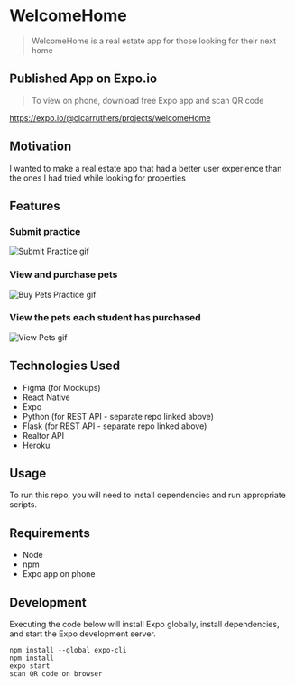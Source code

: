 # WelcomeHome

> WelcomeHome is a real estate app for those looking for their next home

## Published App on Expo.io

> To view on phone, download free Expo app and scan QR code

https://expo.io/@clcarruthers/projects/welcomeHome

## Motivation

I wanted to make a real estate app that had a better user experience than the ones I had tried while looking for properties

## Features

### Submit practice

![Submit Practice gif](https://github.com/cameron-carruthers/practice-tracker/blob/master/submit-practice-form.gif
)

### View and purchase pets

![Buy Pets Practice gif](https://github.com/cameron-carruthers/practice-tracker/blob/master/buy-pets.gif
)

### View the pets each student has purchased

![View Pets gif](https://github.com/cameron-carruthers/practice-tracker/blob/master/view-pets.gif
)

## Technologies Used

- Figma (for Mockups)
- React Native
- Expo
- Python (for REST API - separate repo linked above)
- Flask (for REST API - separate repo linked above)
- Realtor API
- Heroku

## Usage

To run this repo, you will need to install dependencies and run appropriate scripts.

## Requirements

- Node
- npm
- Expo app on phone

## Development

Executing the code below will install Expo globally, install dependencies, and start the Expo development server.

```
npm install --global expo-cli
npm install
expo start
scan QR code on browser

```
